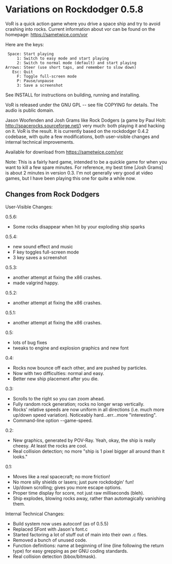 # Variations on Rockdodger 0.5.8

VoR is a quick action game where you drive a space ship and try to avoid
crashing into rocks. Current information about vor can be found on the
homepage: https://sametwice.com/vor

Here are the keys:

     Space: Start playing
         1: Switch to easy mode and start playing
         2: Switch to normal mode (default) and start playing
    Arrows: Steer (use short taps, and remember to slow down)
       Esc: Quit
         F: Toggle full-screen mode
         P: Pause/unpause
         3: Save a screenshot

See INSTALL for instructions on building, running and installing.

VoR is released under the GNU GPL -- see file COPYING for details. The audio is
public domain.

Jason Woofenden and Josh Grams like Rock Dodgers (a game by Paul Holt:
http://spacerocks.sourceforge.net/) very much: both playing it and hacking on
it. VoR is the result. It is currently based on the rockdodger 0.4.2 codebase,
with quite a few modifications, both user-visible changes and internal
technical improvements.

Available for download from https://sametwice.com/vor

Note: This is a fairly hard game, intended to be a quickie game for when you
want to kill a few spare minutes. For reference, my best time [Josh Grams] is
about 2 minutes in version 0.3. I'm not generally very good at video games, but
I have been playing this one for quite a while now.


## Changes from Rock Dodgers

User-Visible Changes:

0.5.6:
  * Some rocks disappear when hit by your exploding ship sparks

0.5.4:
  * new sound effect and music
  * F key toggles full-screen mode
  * 3 key saves a screenshot

0.5.3:
  * another attempt at fixing the x86 crashes.
  * made valgrind happy.

0.5.2:
  * another attempt at fixing the x86 crashes.

0.5.1:
  * another attempt at fixing the x86 crashes.

0.5:
  * lots of bug fixes
  * tweaks to engine and explosion graphics and new font

0.4:
  * Rocks now bounce off each other, and are pushed by particles.
  * Now with two difficulties: normal and easy.
  * Better new ship placement after you die.

0.3:
  * Scrolls to the right so you can zoom ahead.
  * Fully random rock generation; rocks no longer wrap vertically.
  * Rocks' relative speeds are now uniform in all directions (i.e. much more
    up/down speed variation).  Noticeably hard...err...more "interesting".
  * Command-line option --game-speed.

0.2:
  * New graphics, generated by POV-Ray. Yeah, okay, the ship is really cheesy.
    At least the rocks are cool.
  * Real collision detection; no more "ship is 1 pixel bigger all around
    than it looks."

0.1:
  * Moves like a real spacecraft; no more friction!
  * No more silly shields or lasers; just pure rockdodgin' fun!
  * Up/down scrolling; gives you more escape options.
  * Proper time display for score, not just raw milliseconds (bleh).
  * Ship explodes, blowing rocks away, rather than automagically vanishing
    them.

Internal Technical Changes:

  * Build system now uses autoconf (as of 0.5.5)
  * Replaced SFont with Jason's font.c
  * Started factoring a lot of stuff out of main into their own .c files.
  * Removed a bunch of unused code.
  * Function definitions: name at beginning of line (line following the return
    type) for easy grepping as per GNU coding standards.
  * Real collision detection (bbox/bitmask).
